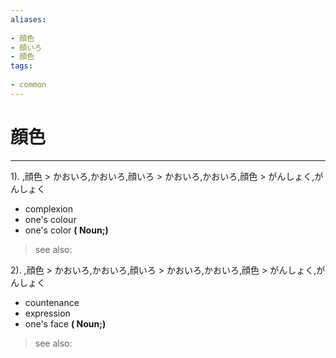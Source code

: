 ```yaml
---
aliases:
    
- 顔色
- 顔いろ
- 顔色
tags:
    
- common
---
```


# 顔色
---
1).
,顔色 > かおいろ,かおいろ,顔いろ > かおいろ,かおいろ,顔色 > がんしょく,がんしょく

- complexion
- one's colour
- one's color
**( Noun;)**
> see also: 
            
2).
,顔色 > かおいろ,かおいろ,顔いろ > かおいろ,かおいろ,顔色 > がんしょく,がんしょく

- countenance
- expression
- one's face
**( Noun;)**
> see also: 
            